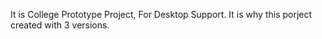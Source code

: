 It is College Prototype Project, For Desktop Support. It is why this porject created with 3 versions.
